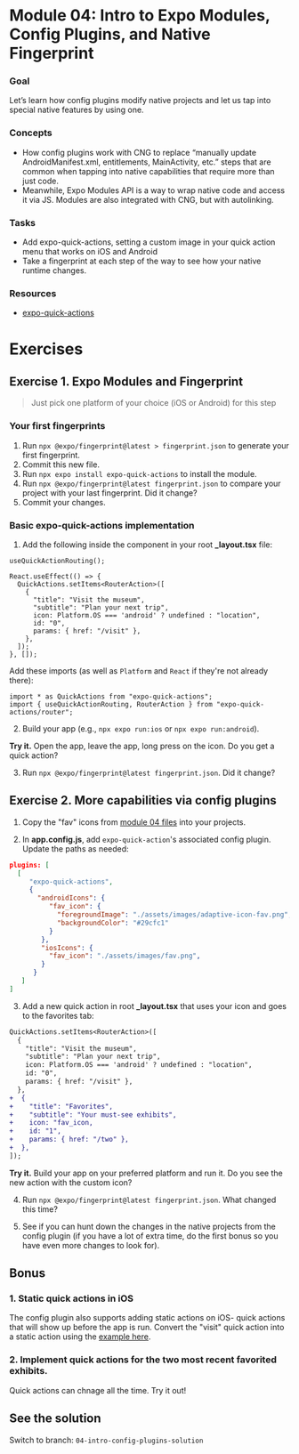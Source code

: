 # Module 04: Intro to Expo Modules, Config Plugins, and Native Fingerprint

### Goal
Let’s learn how config plugins modify native projects and let us tap into special native features by using one.

### Concepts
- How config plugins work with CNG to replace “manually update AndroidManifest.xml, entitlements, MainActivity, etc.” steps that are common when tapping into native capabilities that require more than just code.
- Meanwhile, Expo Modules API is a way to wrap native code and access it via JS. Modules are also integrated with CNG, but with autolinking.

### Tasks
- Add expo-quick-actions, setting a custom image in your quick action menu that works on iOS and Android
- Take a fingerprint at each step of the way to see how your native runtime changes.

### Resources
- [expo-quick-actions](https://github.com/EvanBacon/expo-quick-actions/blob/c9f54fb948026b75053082660695e0e78f7493b4/example/app.json#L54)

# Exercises
## Exercise 1. Expo Modules and Fingerprint

> Just pick one platform of your choice (iOS or Android) for this step

### Your first fingerprints
1. Run `npx @expo/fingerprint@latest > fingerprint.json` to generate your first fingerprint.
2. Commit this new file.
3. Run `npx expo install expo-quick-actions` to install the module.
4. Run `npx @expo/fingerprint@latest fingerprint.json` to compare your project with your last fingerprint. Did it change?
5. Commit your changes.

### Basic expo-quick-actions implementation
1. Add the following inside the component in your root **_layout.tsx** file:

```tsx
useQuickActionRouting();

React.useEffect(() => {
  QuickActions.setItems<RouterAction>([
    {
      "title": "Visit the museum",
      "subtitle": "Plan your next trip",
      icon: Platform.OS === 'android' ? undefined : "location",
      id: "0",
      params: { href: "/visit" },
    },
  ]);
}, []);
```

Add these imports (as well as `Platform` and `React` if they're not already there):
```tsx
import * as QuickActions from "expo-quick-actions";
import { useQuickActionRouting, RouterAction } from "expo-quick-actions/router";
```

2. Build your app (e.g., `npx expo run:ios` or `npx expo run:android`).

**Try it.** Open the app, leave the app, long press on the icon. Do you get a quick action?

3. Run `npx @expo/fingerprint@latest fingerprint.json`. Did it change?

## Exercise 2. More capabilities via config plugins

1. Copy the "fav" icons from [module 04 files](/files/04/) into your projects.
<!-- TODO: create these files -->
2. In **app.config.js**, add `expo-quick-action`'s associated config plugin. Update the paths as needed:

```json
plugins: [
  [
     "expo-quick-actions",
     {
       "androidIcons": {
          "fav_icon": {
            "foregroundImage": "./assets/images/adaptive-icon-fav.png",
            "backgroundColor": "#29cfc1"
          }
        },
        "iosIcons": {
          "fav_icon": "./assets/images/fav.png",
        }
      }
   ]
]
```

3. Add a new quick action in root **_layout.tsx** that uses your icon and goes to the favorites tab:

```diff
QuickActions.setItems<RouterAction>([
  {
    "title": "Visit the museum",
    "subtitle": "Plan your next trip",
    icon: Platform.OS === 'android' ? undefined : "location",
    id: "0",
    params: { href: "/visit" },
  },
+  {
+    "title": "Favorites",
+    "subtitle": "Your must-see exhibits",
+    icon: "fav_icon,
+    id: "1",
+    params: { href: "/two" },
+  },
]);
```

**Try it.** Build your app on your preferred platform and run it. Do you see the new action with the custom icon?

4. Run `npx @expo/fingerprint@latest fingerprint.json`. What changed this time?

5. See if you can hunt down the changes in the native projects from the config plugin (if you have a lot of extra time, do the first bonus so you have even more changes to look for).

## Bonus
### 1. Static quick actions in iOS
The config plugin also supports adding static actions on iOS- quick actions that will show up before the app is run. Convert the "visit" quick action into a static action using the [example here](https://github.com/EvanBacon/expo-quick-actions?tab=readme-ov-file#config-plugin).

### 2. Implement quick actions for the two most recent favorited exhibits.
Quick actions can chnage all the time. Try it out!

## See the solution
Switch to branch: `04-intro-config-plugins-solution`